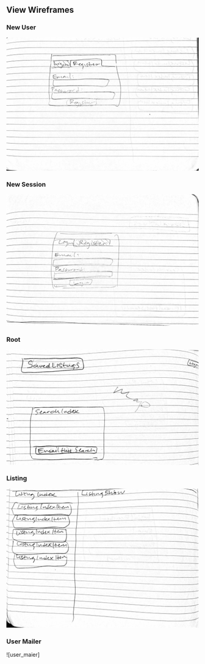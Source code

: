 ## View Wireframes

### New User
![new_user]

### New Session
![new_session]

### Root
![root]

### Listing
![listing]

### User Mailer
![user_maier]

[new_user]: ./wireframes/new_user.jpg
[new_session]: ./wireframes/new_session.jpg
[root]: ./wireframes/root.jpg
[listing]: ./wireframes/listing.jpg
[user_mailer]: ./wireframes/user_mailer.jpg
